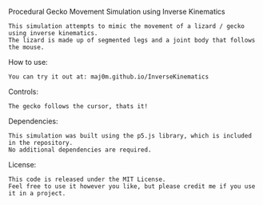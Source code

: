 Procedural Gecko Movement Simulation using Inverse Kinematics

    This simulation attempts to mimic the movement of a lizard / gecko using inverse kinematics.
    The lizard is made up of segmented legs and a joint body that follows the mouse.

How to use:

    You can try it out at: maj0m.github.io/InverseKinematics

Controls:

    The gecko follows the cursor, thats it!

Dependencies:

    This simulation was built using the p5.js library, which is included in the repository.
    No additional dependencies are required.

License:

    This code is released under the MIT License. 
    Feel free to use it however you like, but please credit me if you use it in a project.
